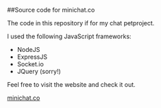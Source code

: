 ##Source code for minichat.co

The code in this repository if for my chat petproject.

I used the following JavaScript frameworks:
* NodeJS
* ExpressJS
* Socket.io
* JQuery (sorry!)

Feel free to visit the website and check it out.

[minichat.co](http://minichat.co)